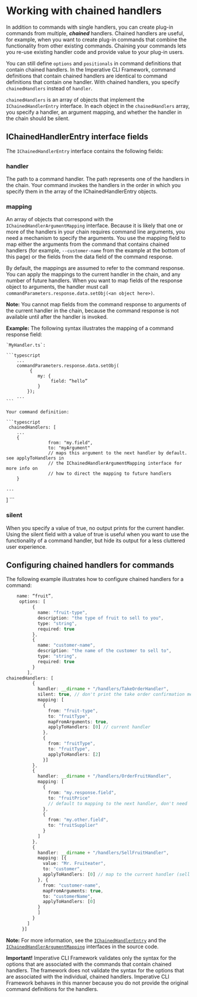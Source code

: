 # Working with chained handlers

In addition to commands with single handlers, you can create plug-in commands from multiple, ***chained*** handlers. Chained handlers are useful, for example, when you want to create plug-in commands that combine the functionality from other existing commands. Chaining your commands lets you re-use existing handler code and provide value to your plug-in users.

You can still define `options` and `positionals` in command definitions that contain chained handlers. In the Imperative CLI Framework, command definitions that contain chained handlers are identical to command definitions that contain one handler. With chained handlers, you specify `chainedHandlers` instead of `handler`.

`chainedHandlers` is an array of objects that implement the `IChainedHandlerEntry` interface. In each object in the `chainedHandlers` array, you specify a handler, an argument mapping, and whether the handler in the chain should be silent.

## IChainedHandlerEntry interface fields

The `IChainedHandlerEntry` interface contains the following fields:

### handler

The path to a command handler. The path represents one of the handlers in the chain. Your command invokes the handlers in the order in which you specify them in the array of the IChainedHandlerEntry objects.

### mapping

An array of objects that correspond with the `IChainedHandlerArgumentMapping` interface. Because it is likely that one or more of the handlers in your chain requires command line arguments, you need a mechanism to specify the arguments. You use the mapping field to map either the arguments from the command that contains chained handlers (for example, `--customer-name` from the example at the bottom of this page) or the fields from the data field of the command response. 

By default, the mappings are assumed to refer to the command response. You can apply the mappings to the current handler in the chain, and any number of future handlers. When you want to map fields of the response object to arguments, the handler must call ```commandParameters.response.data.setObj(<an object here>)```.

**Note:** You cannot map fields from the command response to arguments of the current handler in the chain, because the command response is not available until after the handler is invoked.

**Example:** The following syntax illustrates the mapping of a command response field:

    `MyHandler.ts`:
    
    ```typescript
	    ...
	    commandParameters.response.data.setObj(
             {
         	    my: {
                     field: “hello”
         	    }
            });
        ...
    ```
    
    Your command definition:
    
    ```typescript
     chainedHandlers: [
	    ...
		{
                    from: "my.field",
                    to: "myArgument"
                    // maps this argument to the next handler by default. see applyToHandlers in 
                    // the IChainedHandlerArgumentMapping interface for more info on 
                    // how to direct the mapping to future handlers 
		}

	...
]
    ```

### silent

When you specify a value of true, no output prints for the current handler. Using the silent field with a value of true is useful when you want to use the functionality of a command handler, but hide its output for a less cluttered user experience.
    
## Configuring chained handlers for commands

The following example illustrates how to configure chained handlers for a command:
```typescript
    name: “fruit”,
     options: [
          {
            name: "fruit-type",
            description: "the type of fruit to sell to you",
            type: "string",
            required: true
          },
          {
            name: "customer-name",
            description: "the name of the customer to sell to",
            type: "string", 
            required: true
          }
        ],
chainedHandlers: [
          {
            handler: __dirname + "/handlers/TakeOrderHandler",
            silent: true, // don't print the take order confirmation messages
            mapping: [
              {
                from: "fruit-type",
                to: "fruitType",
                mapFromArguments: true,
                applyToHandlers: [0] // current handler
              },
              {
                from: "fruitType",
                to: "fruitType",
                applyToHandlers: [2]
              }]
          },
          {
            handler: __dirname + "/handlers/OrderFruitHandler",
            mapping: [
              {
                from: "my.response.field",
                to: "fruitPrice"
                // default to mapping to the next handler, don't need 'applyToHandlers' in that case
              },
              {
                from: "my.other.field",
                to: "fruitSupplier"
              }
            ]
          },
          {
            handler: __dirname + "/handlers/SellFruitHandler",
            mapping: [{
              value: "Mr. Fruiteater",
              to: "customer",
              applyToHandlers: [0] // map to the current handler (sell fruit)
            }, {
              from: "customer-name",
              mapFromArguments: true,
              to: "customerName",
              applyToHandlers: [0]
            }
            ]
          }
        ]
      }]
``` 
  
**Note:** For more information, see the [`IChainedHandlerEntry`](URL) and the [`IChainedHandlerArgumentMapping`](URL) interfaces in the source code.

**Important!** Imperative CLI Framework validates only the syntax for the options that are associated with the commands that contain chained handlers. The framework does not validate the syntax for the options that are associated with the individual, chained handlers. Imperative CLI Framework behaves in this manner because you do not provide the original command definitions for the handlers.